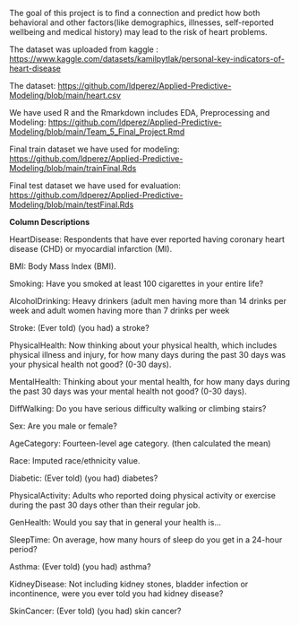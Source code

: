 The goal of this project is to find a connection and predict how both behavioral and other factors(like demographics, illnesses, self-reported wellbeing and medical history) may lead to the risk of heart problems. 

The dataset was uploaded from kaggle : https://www.kaggle.com/datasets/kamilpytlak/personal-key-indicators-of-heart-disease

The dataset: https://github.com/ldperez/Applied-Predictive-Modeling/blob/main/heart.csv

We have used R and the Rmarkdown includes EDA, Preprocessing and Modeling: https://github.com/ldperez/Applied-Predictive-Modeling/blob/main/Team_5_Final_Project.Rmd

Final train dataset we have used for modeling: https://github.com/ldperez/Applied-Predictive-Modeling/blob/main/trainFinal.Rds

Final test dataset we have used for evaluation: https://github.com/ldperez/Applied-Predictive-Modeling/blob/main/testFinal.Rds

**Column Descriptions**

HeartDisease: Respondents that have ever reported having coronary heart disease (CHD) or myocardial infarction (MI).

BMI: Body Mass Index (BMI).

Smoking: Have you smoked at least 100 cigarettes in your entire life?

AlcoholDrinking: Heavy drinkers (adult men having more than 14 drinks per week and adult women having more than 7 drinks per week

Stroke: (Ever told) (you had) a stroke?

PhysicalHealth: Now thinking about your physical health, which includes physical illness and injury, for how many days during the past 30 days was your physical health not good? (0-30 days).

MentalHealth: Thinking about your mental health, for how many days during the past 30 days was your mental health not good? (0-30 days).

DiffWalking: Do you have serious difficulty walking or climbing stairs?

Sex: Are you male or female?

AgeCategory: Fourteen-level age category. (then calculated the mean)

Race: Imputed race/ethnicity value.

Diabetic: (Ever told) (you had) diabetes?

PhysicalActivity: Adults who reported doing physical activity or exercise during the past 30 days other than their regular job.

GenHealth: Would you say that in general your health is...

SleepTime: On average, how many hours of sleep do you get in a 24-hour period?

Asthma: (Ever told) (you had) asthma?

KidneyDisease: Not including kidney stones, bladder infection or incontinence, were you ever told you had kidney disease?

SkinCancer: (Ever told) (you had) skin cancer?
